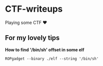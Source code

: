 # CTF-writeups
Playing some CTF :heart:  

## For my lovely tips  
**How to find '/bin/sh' offset in some elf**
```
ROPgadget --binary ./elf --string '/bin/sh'
```
